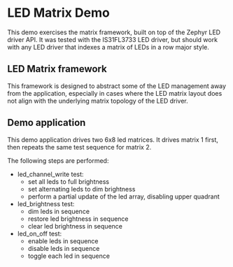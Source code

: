 # LED Matrix Demo

This demo exercises the matrix framework, built on top of the Zephyr LED
driver API. It was tested with the IS31FL3733 LED driver, but should work
with any LED driver that indexes a matrix of LEDs in a row major style.

## LED Matrix framework
This framework is designed to abstract some of the LED management away from
the application, especially in cases where the LED matrix layout does not
align with the underlying matrix topology of the LED driver.


## Demo application
This demo application drives two 6x8 led matrices. It drives matrix 1 first,
then repeats the same test sequence for matrix 2.

The following steps are performed:
- led_channel_write test:
  - set all leds to full brightness
  - set alternating leds to dim brightness
  - perform a partial update of the led array, disabling upper quadrant
- led_brightness test:
  - dim leds in sequence
  - restore led brightness in sequence
  - clear led brightness in sequence
- led_on_off test:
  - enable leds in sequence
  - disable leds in sequence
  - toggle each led in sequence